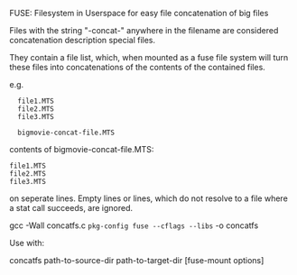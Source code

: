 FUSE: Filesystem in Userspace for easy file concatenation of big files

Files with the string "-concat-" anywhere in the filename are considered 
concatenation description special files.

They contain a file list, which, when mounted as a fuse file system
will turn these files into concatenations of the contents of the
contained files.

e.g.

```
  file1.MTS
  file2.MTS
  file3.MTS

  bigmovie-concat-file.MTS
```

contents of bigmovie-concat-file.MTS:

```
file1.MTS
file2.MTS
file3.MTS
```

on seperate lines. Empty lines or lines, which do not resolve to a file where
a stat call succeeds, are ignored.

  gcc -Wall concatfs.c `pkg-config fuse --cflags --libs` -o concatfs

Use with:

  concatfs path-to-source-dir path-to-target-dir [fuse-mount options]

